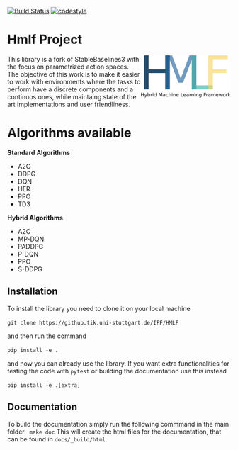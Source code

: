 [![Build Status](https://www.travis-ci.com/lorenzob123/HMLF.svg?branch=master)](https://www.travis-ci.com/lorenzob123/HMLF)
[![codestyle](https://img.shields.io/badge/code%20style-black-000000.svg)](https://github.com/psf/black)
# Hmlf Project
<img src="docs/\_static/img/hmlf.png" align="right" width="40%"/>
This library is a fork of StableBaselines3 with the focus on parametrized action spaces.
The objective of this work is to make it easier to work with environments where the tasks to perform have a discrete components and a continuos ones, while maintaing state of the art implementations and user friendliness. 

# Algorithms available


**Standard Algorithms**
- A2C
- DDPG
- DQN
- HER
- PPO
- TD3

**Hybrid Algorithms**
- A2C
- MP-DQN
- PADDPG
- P-DQN
- PPO
- S-DDPG


## Installation
To install the library you need to clone it on your local machine

```git clone https://github.tik.uni-stuttgart.de/IFF/HMLF```

and then run the command

```pip install -e .```

and now you can already use the library. If you want extra functionalities for testing the code with `pytest` or building the documentation use this instead

```pip install -e .[extra]```


## Documentation

To build the documentation simply run the following commmand in the main folder
``` make doc```
This will create the html files for the documentation, that can be found in `docs/_build/html`.
